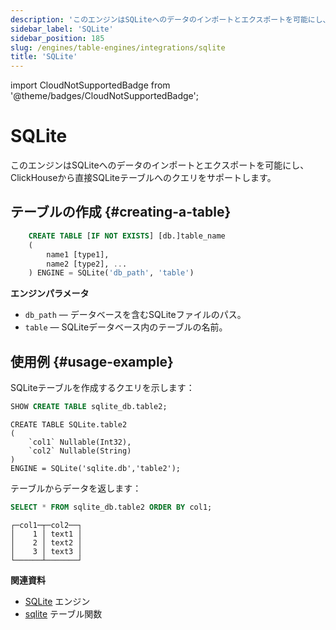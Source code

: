 ```yaml
---
description: 'このエンジンはSQLiteへのデータのインポートとエクスポートを可能にし、ClickHouseから直接SQLiteテーブルへのクエリをサポートします。'
sidebar_label: 'SQLite'
sidebar_position: 185
slug: /engines/table-engines/integrations/sqlite
title: 'SQLite'
---
```


import CloudNotSupportedBadge from '@theme/badges/CloudNotSupportedBadge';


# SQLite

<CloudNotSupportedBadge/>

このエンジンはSQLiteへのデータのインポートとエクスポートを可能にし、ClickHouseから直接SQLiteテーブルへのクエリをサポートします。

## テーブルの作成 {#creating-a-table}

```sql
    CREATE TABLE [IF NOT EXISTS] [db.]table_name
    (
        name1 [type1],
        name2 [type2], ...
    ) ENGINE = SQLite('db_path', 'table')
```

**エンジンパラメータ**

- `db_path` — データベースを含むSQLiteファイルのパス。
- `table` — SQLiteデータベース内のテーブルの名前。

## 使用例 {#usage-example}

SQLiteテーブルを作成するクエリを示します：

```sql
SHOW CREATE TABLE sqlite_db.table2;
```

```text
CREATE TABLE SQLite.table2
(
    `col1` Nullable(Int32),
    `col2` Nullable(String)
)
ENGINE = SQLite('sqlite.db','table2');
```

テーブルからデータを返します：

```sql
SELECT * FROM sqlite_db.table2 ORDER BY col1;
```

```text
┌─col1─┬─col2──┐
│    1 │ text1 │
│    2 │ text2 │
│    3 │ text3 │
└──────┴───────┘
```

**関連資料**

- [SQLite](../../../engines/database-engines/sqlite.md) エンジン
- [sqlite](../../../sql-reference/table-functions/sqlite.md) テーブル関数
